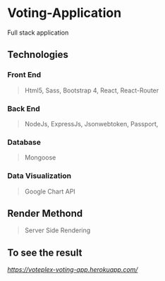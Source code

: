 # Voting-Application
Full stack application

## Technologies
### Front End
> Html5, Sass, Bootstrap 4, React, React-Router
### Back End
> NodeJs, ExpressJs, Jsonwebtoken, Passport,
### Database
> Mongoose
### Data Visualization
> Google Chart API
## Render Methond
> Server Side Rendering
## To see the result
*https://voteplex-voting-app.herokuapp.com/*
